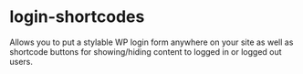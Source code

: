 login-shortcodes
================

Allows you to put a stylable WP login form anywhere on your site as well as shortcode buttons for showing/hiding content to logged in or logged out users.